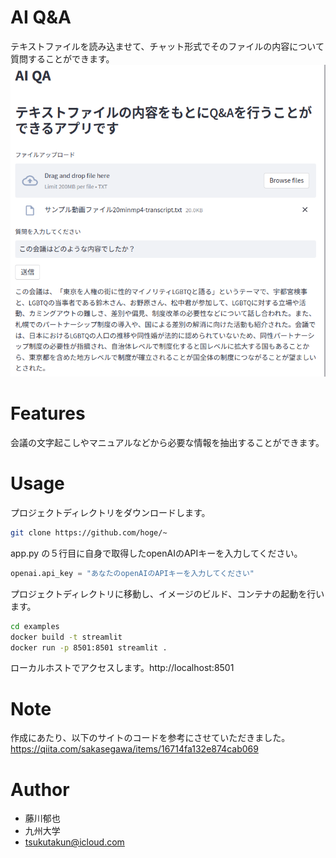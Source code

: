 # AI Q&A

テキストファイルを読み込ませて、チャット形式でそのファイルの内容について質問することができます。
![Demo](img/Screenshot_streamlit.png)


# Features

会議の文字起こしやマニュアルなどから必要な情報を抽出することができます。

# Usage

プロジェクトディレクトリをダウンロードします。
```bash
git clone https://github.com/hoge/~
```

app.py の５行目に自身で取得したopenAIのAPIキーを入力してください。

```python
openai.api_key = "あなたのopenAIのAPIキーを入力してください"
```

プロジェクトディレクトリに移動し、イメージのビルド、コンテナの起動を行います。
```bash
cd examples
docker build -t streamlit
docker run -p 8501:8501 streamlit . 
```
ローカルホストでアクセスします。http://localhost:8501

# Note
作成にあたり、以下のサイトのコードを参考にさせていただきました。
<br>https://qiita.com/sakasegawa/items/16714fa132e874cab069
# Author

* 藤川郁也
* 九州大学
* tsukutakun@icloud.com
